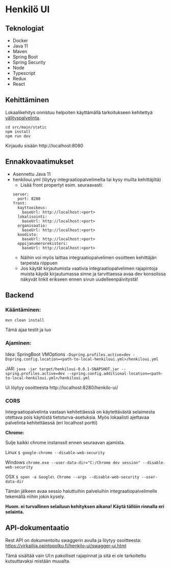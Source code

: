 # Henkilö UI

## Teknologiat

- Docker
- Java 11
- Maven
- Spring Boot
- Spring Security
- Node
- Typescript
- Redux
- React

## Kehittäminen

Lokaalikehitys onnistuu helpoiten käyttämällä tarkoitukseen kehitettyä [välityspalvelinta](nginx).

```
cd src/main/static
npm install
npm run dev
```

Kirjaudu sisään http://localhost:8080

## Ennakkovaatimukset

- Asennettu Java 11
- henkiloui.yml (löytyy integraatiopalvelimelta tai kysy muilta kehittäjiltä)
  - Lisää front propertyt esim. seuraavasti:
  ```
  server:
    port: 8280
  front:
    kayttooikeus:
      baseUrl: http://localhost:<port>
    lokalisointi:
      baseUrl: http://localhost:<port>
    organisaatio:
      baseUrl: http://localhost:<port>
    koodisto:
      baseUrl: http://localhost:<port>
    oppijanumerorekisteri:
      baseUrl: http://localhost:<port>
  ```
  - Näihin voi myös laittaa integraatiopalvelimen osoitteen kehittäjän tarpeista riippuen
  - Jos käytät kirjautumista vaativia integraatiopalvelimen rajapintoja muista käydä kirjautumassa sinne ja tarvittaessa avaa dev konsolissa näkyvät linkit erikseen ennen sivun uudelleenpäivitystä!

## Backend

### Kääntäminen:

`mvn clean install`

Tämä ajaa testit ja luo

### Ajaminen:

Idea: SpringBoot VMOptions `-Dspring.profiles.active=dev -Dspring.config.location=<path-to-local-henkiloui.yml>/henkiloui.yml`

JAR: `java -jar target/henkiloui-0.0.1-SNAPSHOT.jar --spring.profiles.active=dev --spring.config.additional-location=<path-to-local-henkiloui.yml>/henkiloui.yml`

Ui löytyy osoitteesta http://localhost:8280/henkilo-ui/

### CORS

Integraatiopalvelinta vastaan kehitettäessä on käytettävästä
selaimesta otettava pois käytöstä tietoturva-asetuksia. Myös lokaalisti ajettavaa palvelinta kehitettäessä (eri localhost portti)

<b>Chrome:</b>

Sulje kaikki chrome instanssit ennen seuraavan ajamista.

Linux `$ google-chrome --disable-web-security`

Windows `chrome.exe --user-data-dir="C:/Chrome dev session" --disable-web-security`

OSX `$ open -a Google\ Chrome --args --disable-web-security --user-data-dir`

Tämän jälkeen avaa sessio haluttuihin palveluihin integraatiopalvelimelle tekemällä niihin jokin kysely.

<b>Huom. ei turvallinen selailuun kehityksen aikana! Käytä tällöin rinnalla eri selainta.</b>

## API-dokumentaatio

Rest API on dokumentoitu swaggerin avulla ja löytyy osoitteesta:
https://virkailija.opintopolku.fi/henkilo-ui/swagger-ui.html

Tämä sisältää vain UI:n pakolliset rajapinnat ja sitä ei ole tarkoitettu kutsuttavaksi mistään muualta.
